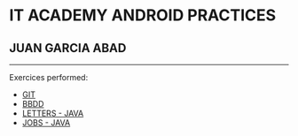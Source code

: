 # IT ACADEMY ANDROID PRACTICES
## JUAN GARCIA ABAD
___

Exercices performed:

- [GIT](https://github.com/garcajuDev/git_test)
- [BBDD](https://github.com/garcajuDev/itacademy_bbdd)
- [LETTERS - JAVA](https://github.com/garcajuDev/itacademy_letters)
- [JOBS - JAVA](https://github.com/garcajuDev/itacademy_jobs)
